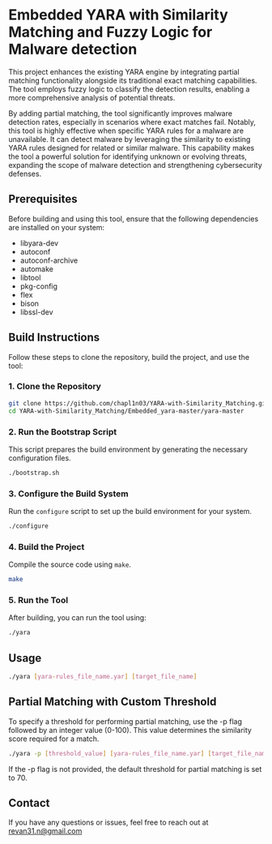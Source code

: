 # Embedded YARA with Similarity Matching and Fuzzy Logic for Malware detection

This project enhances the existing YARA engine by integrating partial matching functionality alongside its traditional exact matching capabilities. The tool employs fuzzy logic to classify the detection results, enabling a more comprehensive analysis of potential threats.

By adding partial matching, the tool significantly improves malware detection rates, especially in scenarios where exact matches fail. Notably, this tool is highly effective when specific YARA rules for a malware are unavailable. It can detect malware by leveraging the similarity to existing YARA rules designed for related or similar malware. This capability makes the tool a powerful solution for identifying unknown or evolving threats, expanding the scope of malware detection and strengthening cybersecurity defenses.

## Prerequisites

Before building and using this tool, ensure that the following dependencies are installed on your system:

- libyara-dev
- autoconf
- autoconf-archive
- automake
- libtool
- pkg-config
- flex
- bison
- libssl-dev

## Build Instructions

Follow these steps to clone the repository, build the project, and use the tool:

### 1. Clone the Repository
```bash
git clone https://github.com/chapl1n03/YARA-with-Similarity_Matching.git
cd YARA-with-Similarity_Matching/Embedded_yara-master/yara-master
```

### 2. Run the Bootstrap Script
This script prepares the build environment by generating the necessary configuration files.
```bash
./bootstrap.sh
```

### 3. Configure the Build System
Run the `configure` script to set up the build environment for your system.
```bash
./configure
```

### 4. Build the Project
Compile the source code using `make`.
```bash
make
```

### 5. Run the Tool
After building, you can run the tool using:
```bash
./yara
```

## Usage

```bash
./yara [yara-rules_file_name.yar] [target_file_name]
```
## Partial Matching with Custom Threshold
To specify a threshold for performing partial matching, use the -p flag followed by an integer value (0-100). 
This value determines the similarity score required for a match.
```bash
./yara -p [threshold_value] [yara-rules_file_name.yar] [target_file_name]
```
If the -p flag is not provided, the default threshold for partial matching is set to 70.

## Contact

If you have any questions or issues, feel free to reach out at revan31.n@gmail.com

